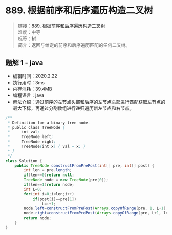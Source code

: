 # 889. 根据前序和后序遍历构造二叉树

> 链接：[889. 根据前序和后序遍历构造二叉树](https://leetcode-cn.com/problems/construct-binary-tree-from-preorder-and-postorder-traversal/)  
> 难度：中等  
> 标签：树  
> 简介：返回与给定的前序和后序遍历匹配的任何二叉树。

## 题解 1 - java

- 编辑时间：2020.2.22
- 执行用时：3ms
- 内存消耗：39.4MB
- 编程语言：java
- 解法介绍：通过前序的左节点头部和后序的左节点头部进行匹配获取左节点的最大下标，再通过分割数组进行递归遍历新左节点和右节点。

```java
/**
 * Definition for a binary tree node.
 * public class TreeNode {
 *     int val;
 *     TreeNode left;
 *     TreeNode right;
 *     TreeNode(int x) { val = x; }
 * }
 */
class Solution {
    public TreeNode constructFromPrePost(int[] pre, int[] post) {
    	int len = pre.length;
    	if(len==0)return null;
    	TreeNode node = new TreeNode(pre[0]);
    	if(len==1)return node;
    	int L=0;
    	for(int i=0;i<len;i++)
    		if(post[i]==pre[1])
    			L=i+1;
    	node.left=constructFromPrePost(Arrays.copyOfRange(pre, 1, L+1), Arrays.copyOfRange(post, 0, L));
    	node.right=constructFromPrePost(Arrays.copyOfRange(pre, L+1, len), Arrays.copyOfRange(post, L,len-1));
    	return node;
    }
}
```
